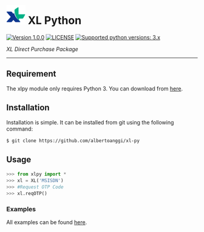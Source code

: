# ![logo](/examples/assets/XL-sm.png) XL Python

 [![Version 1.0.0](https://img.shields.io/badge/version-1.0.0-green.svg "Version 1.0.0")](#) [![LICENSE](https://img.shields.io/badge/licence-GPL--3.0-blue.svg "LICENSE")](https://github.com/albertoanggi/xl-py/blob/master/LICENSE) [![Supported python versions: 3.x](https://img.shields.io/badge/python-3.x-green.svg "Supported python versions: 3.x")](https://www.python.org/downloads/)

*XL Direct Purchase Package*

----

## Requirement

The xlpy module only requires Python 3. You can download from [here](https://www.python.org/downloads/). 

## Installation

Installation is simple. It can be installed from git using the following command:
```sh
$ git clone https://github.com/albertoanggi/xl-py
```

## Usage

```python
>>> from xlpy import *
>>> xl = XL('MSISDN')
>>> #Request OTP Code
>>> xl.reqOTP()
```

### Examples

All examples can be found [here](https://github.com/albertoanggi/xl-py/tree/master/examples).
